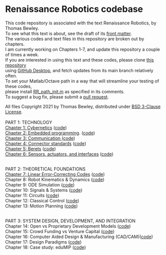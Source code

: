 # Renaissance Robotics codebase
This code repository is associated with the text Renaissance Robotics, by Thomas Bewley.<BR>
To see what this text is about, see the draft of its <a href="http://robotics.ucsd.edu/RR/RR_chap07.pdf">front matter</a>.<BR>
The various codes and text files in this repository are broken out by chapters.<BR>
I am currently working on Chapters 1-7, and update this repository a couple of times a week.<BR>
If you are interested in using this text and these codes, please clone <a href="https://github.com/tbewley/RR">this repository</a><BR>
using <a href="https://desktop.github.com/">GitHub Desktop</a>, and fetch updates from its main branch relatively often.<BR>
To set your Matlab/Octave path in a way that will streamline your testing of these codes,<BR>
please install <a href="https://github.com/tbewley/RR/blob/main/RR_path_init.m">RR_path_init.m</a> as specified in its comments.<BR>
To suggest a bug fix, please submit a <a href="https://docs.github.com/en/github/collaborating-with-issues-and-pull-requests/about-pull-requests">pull request</a>.
  
All files Copyright 2021 by Thomas Bewley, distributed under <a href="https://github.com/tbewley/RR/blob/main/LICENSE">BSD 3-Clause License</a>.<BR><BR>
PART 1: TECHNOLOGY<BR>
<a href="http://robotics.ucsd.edu/RR/RR_chap01.pdf">Chapter 1: Cybernetics</a>                         (<a href="https://github.com/tbewley/RR/tree/main/chap01">code</a>)<BR>
<a href="http://robotics.ucsd.edu/RR/RR_chap02.pdf">Chapter 2: Embedded programming</a>.               (<a href="https://github.com/tbewley/RR/tree/main/chap02">code</a>)<BR>
<a href="http://robotics.ucsd.edu/RR/RR_chap03.pdf">Chapter 3: Communication </a>                      (<a href="https://github.com/tbewley/RR/tree/main/chap03">code</a>)<BR>
<a href="http://robotics.ucsd.edu/RR/RR_chap04.pdf">Chapter 4: Connector standards</a>                 (<a href="https://github.com/tbewley/RR/tree/main/chap04">code</a>)<BR>
<a href="http://robotics.ucsd.edu/RR/RR_chap05.pdf">Chapter 5: Berets</a>                              (<a href="https://github.com/tbewley/RR/tree/main/chap05">code</a>)<BR>
<a href="http://robotics.ucsd.edu/RR/RR_chap06.pdf">Chapter 6: Sensors, actuators, and interfaces</a>  (<a href="https://github.com/tbewley/RR/tree/main/chap06">code</a>)<BR><BR>

PART 2: THEORETICAL FOUNDATIONS<BR>
<a href="http://robotics.ucsd.edu/RR/RR_chap07.pdf">Chapter 7: Linear Error-Correcting Codes</a>       (<a href="https://github.com/tbewley/RR/tree/main/chap07">code</a>)<BR>
Chapter 8: Robot Kinematics & Dynamics</a>   (<a href="https://github.com/tbewley/RR/tree/main/chap08">code</a>)<BR>
Chapter 9: ODE Simulation</a>                (<a href="https://github.com/tbewley/RR/tree/main/chap09">code</a>)<BR>
Chapter 10: Signals & Systems</a>            (<a href="https://github.com/tbewley/RR/tree/main/chap10">code</a>)<BR>
Chapter 11: Circuits</a>                     (<a href="https://github.com/tbewley/RR/tree/main/chap11">code</a>)<BR>
Chapter 12: Classical Control</a>            (<a href="https://github.com/tbewley/RR/tree/main/chap12">code</a>)<BR>
Chapter 13: Motion Planning</a>              (<a href="https://github.com/tbewley/RR/tree/main/chap13">code</a>)<BR><BR>

PART 3: SYSTEM DESIGN, DEVELOPMENT, AND INTEGRATION<BR>
Chapter 14: Open vs Proprietary Development Models</a>         (<a href="https://github.com/tbewley/RR/tree/main/chap14">code</a>)<BR>
Chapter 15: Crowd Funding vs Venture Capital</a>               (<a href="https://github.com/tbewley/RR/tree/main/chap15">code</a>)<BR>
Chapter 16: Computer Aided Design & Manufacturing (CAD/CAM)</a>(<a href="https://github.com/tbewley/RR/tree/main/chap16">code</a>)<BR>
Chapter 17: Design Paradigms</a>                               (<a href="https://github.com/tbewley/RR/tree/main/chap17">code</a>)<BR>
Chapter 18: Case study: eduMIP</a>                             (<a href="https://github.com/tbewley/RR/tree/main/chap18">code</a>)<BR>